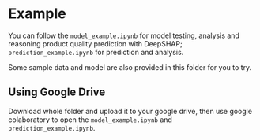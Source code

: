 # Example
You can follow the `model_example.ipynb` for model testing, analysis and reasoning product quality prediction with DeepSHAP; `prediction_example.ipynb` for prediction and analysis.

Some sample data and model are also provided in this folder for you to try.

## Using Google Drive
Download whole folder and upload it to your google drive, then use google colaboratory to open the `model_example.ipynb` and `prediction_example.ipynb`.